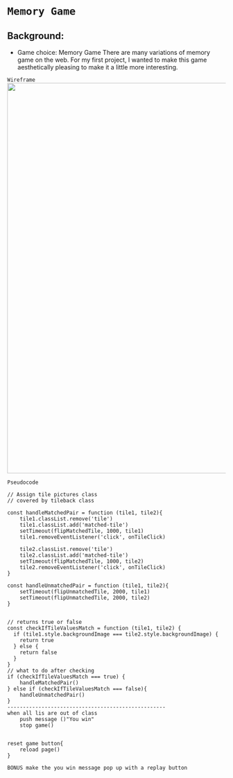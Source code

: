 # `Memory Game`

## Background:

- Game choice: Memory Game
  There are many variations of memory game on the web. For my first project, I wanted to make this game aesthetically pleasing to make it a little more interesting.

`Wireframe`
<img src="https://i.imgur.com/SwasZxI.png" width="900">

`Pseudocode`

```Js
// Assign tile pictures class
// covered by tileback class

const handleMatchedPair = function (tile1, tile2){
    tile1.classList.remove('tile')
    tile1.classList.add('matched-tile')
    setTimeout(flipMatchedTile, 1000, tile1)
    tile1.removeEventListener('click', onTileClick)

    tile2.classList.remove('tile')
    tile2.classList.add('matched-tile')
    setTimeout(flipMatchedTile, 1000, tile2)
    tile2.removeEventListener('click', onTileClick)
}

const handleUnmatchedPair = function (tile1, tile2){
    setTimeout(flipUnmatchedTile, 2000, tile1)
    setTimeout(flipUnmatchedTile, 2000, tile2)
}


// returns true or false
const checkIfTileValuesMatch = function (tile1, tile2) {
  if (tile1.style.backgroundImage === tile2.style.backgroundImage) {
    return true
  } else {
    return false
  }
}
// what to do after checking
if (checkIfTileValuesMatch === true) {
    handleMatchedPair()
} else if (checkIfTileValuesMatch === false){
    handleUnmatchedPair()
}
---------------------------------------------------
when all lis are out of class
    push message ()"You win"
    stop game()


reset game button{
    reload page()
}

BONUS make the you win message pop up with a replay button

```
